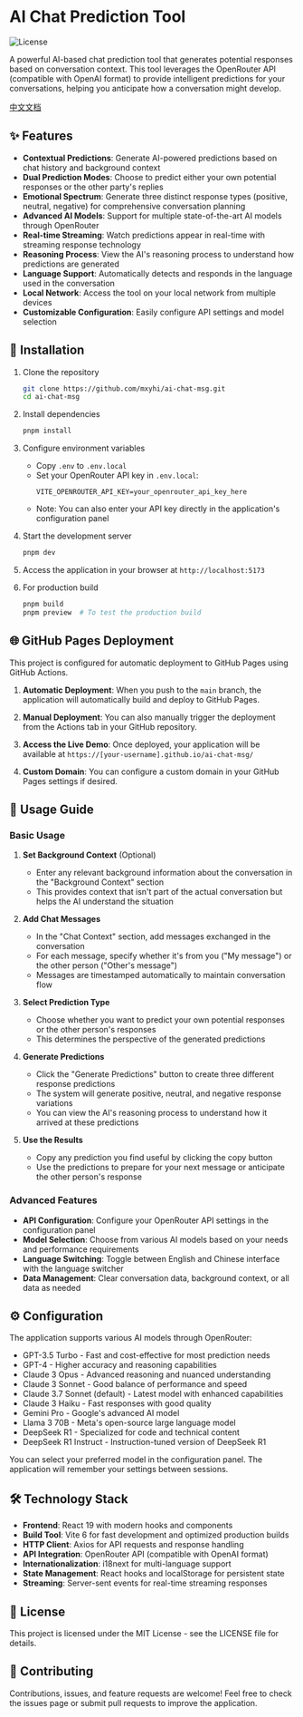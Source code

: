 # AI Chat Prediction Tool

![License](https://img.shields.io/badge/license-MIT-blue.svg)

A powerful AI-based chat prediction tool that generates potential responses based on conversation context. This tool leverages the OpenRouter API (compatible with OpenAI format) to provide intelligent predictions for your conversations, helping you anticipate how a conversation might develop.

[中文文档](./README_zh.md)

## ✨ Features

- **Contextual Predictions**: Generate AI-powered predictions based on chat history and background context
- **Dual Prediction Modes**: Choose to predict either your own potential responses or the other party's replies
- **Emotional Spectrum**: Generate three distinct response types (positive, neutral, negative) for comprehensive conversation planning
- **Advanced AI Models**: Support for multiple state-of-the-art AI models through OpenRouter
- **Real-time Streaming**: Watch predictions appear in real-time with streaming response technology
- **Reasoning Process**: View the AI's reasoning process to understand how predictions are generated
- **Language Support**: Automatically detects and responds in the language used in the conversation
- **Local Network**: Access the tool on your local network from multiple devices
- **Customizable Configuration**: Easily configure API settings and model selection

## 🚀 Installation

1. Clone the repository

   ```bash
   git clone https://github.com/mxyhi/ai-chat-msg.git
   cd ai-chat-msg
   ```

2. Install dependencies

   ```bash
   pnpm install
   ```

3. Configure environment variables

   - Copy `.env` to `.env.local`
   - Set your OpenRouter API key in `.env.local`:
     ```
     VITE_OPENROUTER_API_KEY=your_openrouter_api_key_here
     ```
   - Note: You can also enter your API key directly in the application's configuration panel

4. Start the development server

   ```bash
   pnpm dev
   ```

5. Access the application in your browser at `http://localhost:5173`

6. For production build
   ```bash
   pnpm build
   pnpm preview  # To test the production build
   ```

## 🌐 GitHub Pages Deployment

This project is configured for automatic deployment to GitHub Pages using GitHub Actions.

1. **Automatic Deployment**: When you push to the `main` branch, the application will automatically build and deploy to GitHub Pages.

2. **Manual Deployment**: You can also manually trigger the deployment from the Actions tab in your GitHub repository.

3. **Access the Live Demo**: Once deployed, your application will be available at `https://[your-username].github.io/ai-chat-msg/`

4. **Custom Domain**: You can configure a custom domain in your GitHub Pages settings if desired.

## 📖 Usage Guide

### Basic Usage

1. **Set Background Context** (Optional)

   - Enter any relevant background information about the conversation in the "Background Context" section
   - This provides context that isn't part of the actual conversation but helps the AI understand the situation

2. **Add Chat Messages**

   - In the "Chat Context" section, add messages exchanged in the conversation
   - For each message, specify whether it's from you ("My message") or the other person ("Other's message")
   - Messages are timestamped automatically to maintain conversation flow

3. **Select Prediction Type**

   - Choose whether you want to predict your own potential responses or the other person's responses
   - This determines the perspective of the generated predictions

4. **Generate Predictions**

   - Click the "Generate Predictions" button to create three different response predictions
   - The system will generate positive, neutral, and negative response variations
   - You can view the AI's reasoning process to understand how it arrived at these predictions

5. **Use the Results**
   - Copy any prediction you find useful by clicking the copy button
   - Use the predictions to prepare for your next message or anticipate the other person's response

### Advanced Features

- **API Configuration**: Configure your OpenRouter API settings in the configuration panel
- **Model Selection**: Choose from various AI models based on your needs and performance requirements
- **Language Switching**: Toggle between English and Chinese interface with the language switcher
- **Data Management**: Clear conversation data, background context, or all data as needed

## ⚙️ Configuration

The application supports various AI models through OpenRouter:

- GPT-3.5 Turbo - Fast and cost-effective for most prediction needs
- GPT-4 - Higher accuracy and reasoning capabilities
- Claude 3 Opus - Advanced reasoning and nuanced understanding
- Claude 3 Sonnet - Good balance of performance and speed
- Claude 3.7 Sonnet (default) - Latest model with enhanced capabilities
- Claude 3 Haiku - Fast responses with good quality
- Gemini Pro - Google's advanced AI model
- Llama 3 70B - Meta's open-source large language model
- DeepSeek R1 - Specialized for code and technical content
- DeepSeek R1 Instruct - Instruction-tuned version of DeepSeek R1

You can select your preferred model in the configuration panel. The application will remember your settings between sessions.

## 🛠️ Technology Stack

- **Frontend**: React 19 with modern hooks and components
- **Build Tool**: Vite 6 for fast development and optimized production builds
- **HTTP Client**: Axios for API requests and response handling
- **API Integration**: OpenRouter API (compatible with OpenAI format)
- **Internationalization**: i18next for multi-language support
- **State Management**: React hooks and localStorage for persistent state
- **Streaming**: Server-sent events for real-time streaming responses

## 📄 License

This project is licensed under the MIT License - see the LICENSE file for details.

## 🤝 Contributing

Contributions, issues, and feature requests are welcome! Feel free to check the issues page or submit pull requests to improve the application.
